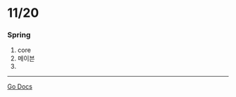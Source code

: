 # 11/20

### Spring

1. core
2. 메이븐
3.

---

[Go Docs](https://github.com/MristerWing/PrivateProject/tree/master/5.MVC/Docs)
